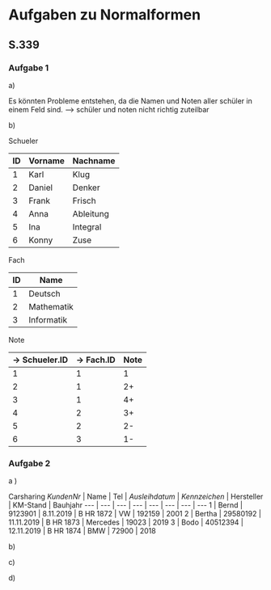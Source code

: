 # Aufgaben zu Normalformen


## S.339

### Aufgabe 1

a)

Es könnten Probleme entstehen, da die Namen und Noten aller schüler in einem Feld sind.
--> schüler und noten nicht richtig zuteilbar

b)

Schueler

ID | Vorname | Nachname
--- | --- | ---
1 | Karl | Klug
2 | Daniel | Denker
3 | Frank | Frisch
4 | Anna | Ableitung
5 | Ina | Integral
6 | Konny | Zuse

Fach

ID | Name
--- | ---
1 | Deutsch
2 | Mathematik
3 | Informatik

Note

-> Schueler.ID | -> Fach.ID | Note
--- | --- | ---
1 | 1 | 1
2 | 1 | 2+
3 | 1 | 4+
4 | 2 | 3+
5 | 2 | 2-
6 | 3 | 1-


### Aufgabe 2

a ) 

Carsharing
_KundenNr_ | Name | Tel | _Ausleihdatum_ | _Kennzeichen_ | Hersteller | KM-Stand | Bauhjahr
--- | --- | --- | --- | --- | --- | --- | ---
1 | Bernd | 9123901 | 8.11.2019 | B HR 1872 | VW | 192159 | 2001
2 | Bertha | 29580192 | 11.11.2019 | B HR 1873 | Mercedes | 19023 | 2019
3 | Bodo | 40512394 | 12.11.2019 | B HR 1874 | BMW | 72900 | 2018

b) 

c) 



d)



